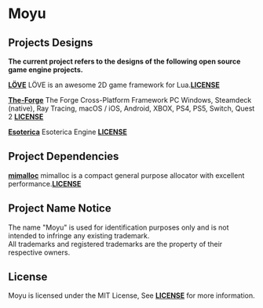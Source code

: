 # Moyu

## Projects Designs

**The current project refers to the designs of the following open source game engine projects.**

[**LÖVE**](https://github.com/love2d/love) LÖVE is an awesome 2D game framework for Lua.[**LICENSE**](https://github.com/love2d/love?tab=License-1-ov-file)

[**The-Forge**](https://github.com/ConfettiFX/The-Forge) The Forge Cross-Platform Framework PC Windows, Steamdeck (native), Ray Tracing, macOS / iOS, Android, XBOX, PS4, PS5, Switch, Quest 2 [**LICENSE**](https://github.com/ConfettiFX/The-Forge?tab=Apache-2.0-1-ov-file)

[**Esoterica**](https://github.com/BobbyAnguelov/Esoterica) Esoterica Engine [**LICENSE**](https://github.com/BobbyAnguelov/Esoterica?tab=MIT-1-ov-file)

## Project Dependencies

[**mimalloc**](https://github.com/microsoft/mimalloc) mimalloc is a compact general purpose allocator with excellent performance.[**LICENSE**](https://github.com/microsoft/mimalloc?tab=MIT-1-ov-file)

## Project Name Notice

The name "Moyu" is used for identification purposes only and is not intended to infringe any existing trademark.  
All trademarks and registered trademarks are the property of their respective owners.

## License

Moyu is licensed under the MIT License, See [**LICENSE**](LICENSE) for more information.
